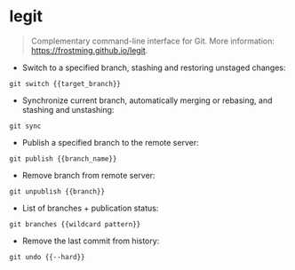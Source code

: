 # legit

> Complementary command-line interface for Git.
> More information: <https://frostming.github.io/legit>.

- Switch to a specified branch, stashing and restoring unstaged changes:

`git switch {{target_branch}}`

- Synchronize current branch, automatically merging or rebasing, and stashing and unstashing:

`git sync`

- Publish a specified branch to the remote server:

`git publish {{branch_name}}`

- Remove branch from remote server:

`git unpublish {{branch}}`

- List of branches + publication status:

`git branches {{wildcard pattern}}`

- Remove the last commit from history:

`git undo {{--hard}}`
